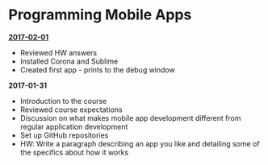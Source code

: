 # Programming Mobile Apps

**[2017-02-01]()**
* Reviewed HW answers
* Installed Corona and Sublime
* Created first app - prints to the debug window

**2017-01-31**
* Introduction to the course
* Reviewed course expectations
* Discussion on what makes mobile app development different from regular application development
* Set up GitHub repositories
* HW: Write a paragraph describing an app you like and detailing some of the specifics about how it works